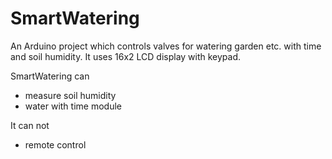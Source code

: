 # SmartWatering
An Arduino project which controls valves for watering garden etc. with time and soil humidity. It uses 16x2 LCD display with keypad. 

SmartWatering can
* measure soil humidity
* water with time module

It can not
* remote control
